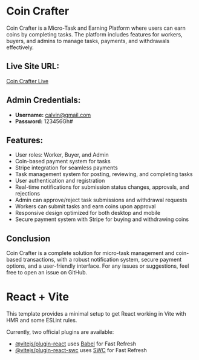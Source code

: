 # Coin Crafter

Coin Crafter is a Micro-Task and Earning Platform where users can earn coins by completing tasks. The platform includes features for workers, buyers, and admins to manage tasks, payments, and withdrawals effectively.

## Live Site URL:
[Coin Crafter Live](https://www.example.com)

## Admin Credentials:
- **Username:** calvin@gmail.com
- **Password:** 123456Gh#

## Features:
- User roles: Worker, Buyer, and Admin
- Coin-based payment system for tasks
- Stripe integration for seamless payments
- Task management system for posting, reviewing, and completing tasks
- User authentication and registration
- Real-time notifications for submission status changes, approvals, and rejections
- Admin can approve/reject task submissions and withdrawal requests
- Workers can submit tasks and earn coins upon approval
- Responsive design optimized for both desktop and mobile
- Secure payment system with Stripe for buying and withdrawing coins


## Conclusion
Coin Crafter is a complete solution for micro-task management and coin-based transactions, with a robust notification system, secure payment options, and a user-friendly interface.
For any issues or suggestions, feel free to open an issue on GitHub.



# React + Vite

This template provides a minimal setup to get React working in Vite with HMR and some ESLint rules.

Currently, two official plugins are available:

- [@vitejs/plugin-react](https://github.com/vitejs/vite-plugin-react/blob/main/packages/plugin-react/README.md) uses [Babel](https://babeljs.io/) for Fast Refresh
- [@vitejs/plugin-react-swc](https://github.com/vitejs/vite-plugin-react-swc) uses [SWC](https://swc.rs/) for Fast Refresh
